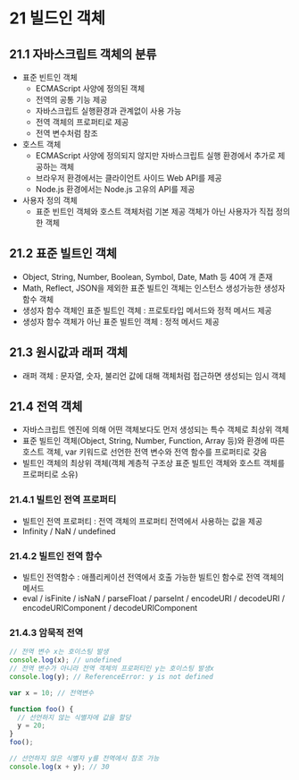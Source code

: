 # 21 빌드인 객체

## 21.1 자바스크립트 객체의 분류

- 표준 빈트인 객체
  - ECMAScript 사양에 정의된 객체
  - 전역의 공통 기능 제공
  - 자바스크립트 실행환경과 관계없이 사용 가능
  - 전역 객체의 프로퍼티로 제공
  - 전역 변수처럼 참조
- 호스트 객체
  - ECMAScript 사양에 정의되지 않지만 자바스크립트 실행 환경에서 추가로 제공하는 객체
  - 브라우저 환경에서는 클라이언트 사이드 Web API를 제공
  - Node.js 환경에서는 Node.js 고유의 API를 제공
- 사용자 정의 객체
  - 표준 빈트인 객체와 호스트 객체처럼 기본 제공 객체가 아닌 사용자가 직접 정의한 객체

## 21.2 표준 빌트인 객체

- Object, String, Number, Boolean, Symbol, Date, Math 등 40여 개 존재
- Math, Reflect, JSON을 제외한 표준 빌트인 객체는 인스턴스 생성가능한 생성자 함수 객체
- 생성자 함수 객체인 표준 빌트인 객체 : 프로토타입 메서드와 정적 메서드 제공
- 생성자 함수 객체가 아닌 표준 빌트인 객체 : 정적 메서드 제공

## 21.3 원시값과 래퍼 객체

- 래퍼 객체 : 문자열, 숫자, 불리언 값에 대해 객체처럼 접근하면 생성되는 임시 객체

## 21.4 전역 객체

- 자바스크립트 엔진에 의해 어떤 객체보다도 먼저 생성되는 특수 객체로 최상위 객체
- 표준 빌트인 객체(Object, String, Number, Function, Array 등)와 환경에 따른 호스트 객체, var 키워드로 선언한 전역 변수와 전역 함수를 프로퍼티로 갖음
- 빌트인 객체의 최상위 객체(객체 계층적 구조상 표준 빌트인 객체와 호스트 객체를 프로퍼티로 소유)

### 21.4.1 빌트인 전역 프로퍼티

- 빌트인 전역 프로퍼티 : 전역 객체의 프로퍼티 전역에서 사용하는 값을 제공
- Infinity / NaN / undefined

### 21.4.2 빌트인 전역 함수

- 빌트인 전역함수 : 애플리케이션 전역에서 호출 가능한 빌트인 함수로 전역 객체의 메서드
- eval / isFinite / isNaN / parseFloat / parseInt / encodeURI / decodeURI / encodeURIComponent / decodeURIComponent

### 21.4.3 암묵적 전역

```javascript
// 전역 변수 x는 호이스팅 발생
console.log(x); // undefined
// 전역 변수가 아니라 전역 객체의 프로퍼티인 y는 호이스팅 발생x
console.log(y); // ReferenceError: y is not defined

var x = 10; // 전역변수

function foo() {
  // 선언하지 않는 식별자에 값을 할당
  y = 20;
}
foo();

// 선언하지 않은 식별자 y를 전역에서 참조 가능
console.log(x + y); // 30
```
